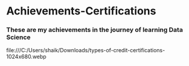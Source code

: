 # Achievements-Certifications

### These are my achievements in the journey of learning Data Science

file:///C:/Users/shaik/Downloads/types-of-credit-certifications-1024x680.webp
